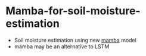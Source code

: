 # Mamba-for-soil-moisture-estimation
- Soil moisture estimation using new [mamba](https://github.com/state-spaces/mamba) model
- mamba may be an alternative to LSTM
